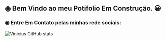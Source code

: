 ## ◉ Bem Vindo ao meu Potifolio Em Construção. 😀

### ◉ Entre Em Contato pelas minhas rede sociais:

![Vinicius GitHub stats](https://github-readme-stats.vercel.app/api?username=vinicius-rocha-oficial&show_icons=true&theme=radical)

<!--
**vinicius-rocha-oficial/vinicius-rocha-oficial** is a ✨ _special_ ✨ repository because its `README.md` (this file) appears on your GitHub profile.

Here are some ideas to get you started:

- 🔭 I’m currently working on ...
- 🌱 I’m currently learning ...
- 👯 I’m looking to collaborate on ...
- 🤔 I’m looking for help with ...
- 💬 Ask me about ...
- 📫 How to reach me: ...
- 😄 Pronouns: ...
- ⚡ Fun fact: ...
-->
